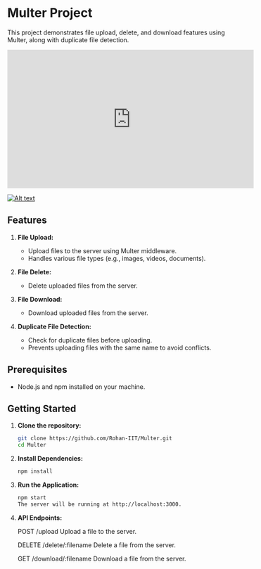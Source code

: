 # Multer Project

This project demonstrates file upload, delete, and download features using Multer, along with duplicate file detection.

<iframe width="560" height="315" src="https://www.youtube.com/watch?v=_1keBT9evXQ" frameborder="0" allowfullscreen></iframe>

[![Alt text](https://img.youtube.com/vi/_1keBT9evXQ/0.jpg)](https://www.youtube.com/watch?v=_1keBT9evXQ)

## Features

1. **File Upload:**
   - Upload files to the server using Multer middleware.
   - Handles various file types (e.g., images, videos, documents).

2. **File Delete:**
   - Delete uploaded files from the server.

3. **File Download:**
   - Download uploaded files from the server.

4. **Duplicate File Detection:**
   - Check for duplicate files before uploading.
   - Prevents uploading files with the same name to avoid conflicts.


## Prerequisites

- Node.js and npm installed on your machine.

## Getting Started

1. **Clone the repository:**

   ```bash
   git clone https://github.com/Rohan-IIT/Multer.git
   cd Multer

2. **Install Dependencies:**
    ```bash
    npm install

3.  **Run the Application:**
    ```bash
    npm start
    The server will be running at http://localhost:3000.

4.  **API Endpoints:**

    POST /upload
    Upload a file to the server.

    DELETE /delete/:filename
    Delete a file from the server.

    GET /download/:filename
    Download a file from the server.

